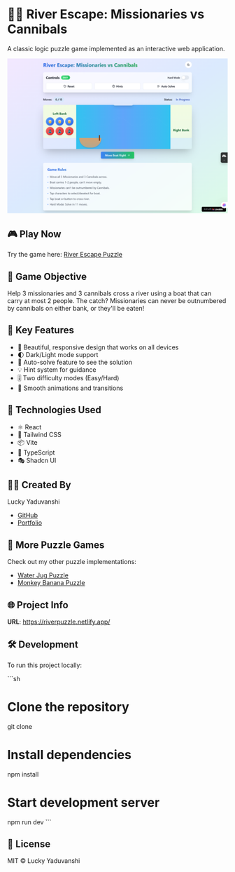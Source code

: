 
# 🚣‍♂️ River Escape: Missionaries vs Cannibals

A classic logic puzzle game implemented as an interactive web application.

![River Escape Screenshot](public/lovable-uploads/6ddf85b0-d639-46a8-8069-9609ca4eb391.png)

## 🎮 Play Now

Try the game here: [River Escape Puzzle](https://riverpuzzle.netlify.app/)

## 🎯 Game Objective

Help 3 missionaries and 3 cannibals cross a river using a boat that can carry at most 2 people. The catch? Missionaries can never be outnumbered by cannibals on either bank, or they'll be eaten! 

## 🔑 Key Features

- 🎨 Beautiful, responsive design that works on all devices
- 🌓 Dark/Light mode support
- 🤖 Auto-solve feature to see the solution
- 💡 Hint system for guidance
- 🎚️ Two difficulty modes (Easy/Hard)
- 🎵 Smooth animations and transitions

## 🚀 Technologies Used

- ⚛️ React
- 🎨 Tailwind CSS
- 📦 Vite
- 🔷 TypeScript
- 🎭 Shadcn UI

## 👨‍💻 Created By

Lucky Yaduvanshi
- [GitHub](https://github.com/LuckyYaduvanshi5)
- [Portfolio](https://luckyyaduvanshi5.github.io/Portfolio/)

## 🧩 More Puzzle Games

Check out my other puzzle implementations:
- [Water Jug Puzzle](https://luckyyaduvanshi5.github.io/WaterJugPuzzle/)
- [Monkey Banana Puzzle](https://luckyyaduvanshi5.github.io/MonkeyBananaPuzzle/)

## 🌐 Project Info

**URL**: https://riverpuzzle.netlify.app/

## 🛠️ Development

To run this project locally:

\`\`\`sh
# Clone the repository
git clone <repository-url>

# Install dependencies
npm install

# Start development server
npm run dev
\`\`\`

## 📜 License

MIT © Lucky Yaduvanshi

